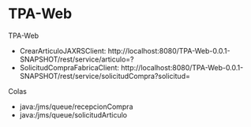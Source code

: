 # TPA-Web
TPA-Web

- CrearArticuloJAXRSClient: http://localhost:8080/TPA-Web-0.0.1-SNAPSHOT/rest/service/articulo=?
- SolicitudCompraFabricaClient: http://localhost:8080/TPA-Web-0.0.1-SNAPSHOT/rest/service/solicitudCompra?solicitud=

Colas

- java:/jms/queue/recepcionCompra
- java:/jms/queue/solicitudArticulo
